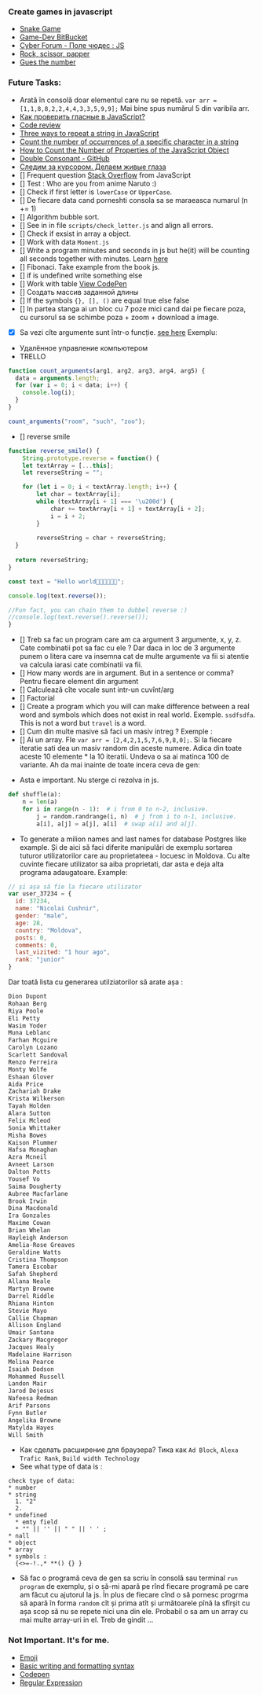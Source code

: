 ### Create games in javascript

- [Snake Game](https://www.youtube.com/watch?v=AaGK-fj-BAM&t=2s&ab_channel=TheCodingTrain)
- [Game-Dev BitBucket](https://bitbucket.org/Schedule93/games-dev/src/master/)
- [Cyber Forum - Поле чюдес : JS](https://www.cyberforum.ru/javascript/thread1426193.html)
- [Rock, scissor, papper](https://codepen.io/cliff538/pen/aHxfr)
- [Gues the number](GUES_NUMBER.md)

### Future Tasks:
- Arată în consolă doar elementul care nu se repetă. `var arr = [1,1,8,8,2,2,4,4,3,3,5,9,9];` Mai bine spus numărul 5 din varibila arr.
- [Как проверить гласные в JavaScript?](https://fooobar.com/questions/367622/how-do-i-check-for-vowels-in-javascript)
- [Code review](https://codereview.stackexchange.com/questions/128121/count-the-number-of-vowels-and-consonants/128127)
- [Three ways to repeat a string in JavaScript
](https://www.freecodecamp.org/news/three-ways-to-repeat-a-string-in-javascript-2a9053b93a2d/)
- [Count the number of occurrences of a specific character in a string](http://www.codecodex.com/wiki/index.php?title=Count_the_number_of_occurrences_of_a_specific_character_in_a_string#JavaScript)
- [How to Count the Number of Properties of the JavaScript Object](https://dzone.com/articles/how-to-count-the-number-of-properties-of-the-javas)
- [Double Consonant - GitHub](double_consonant.md)
- [Следим за курсором. Делаем живые глаза](https://www.youtube.com/watch?v=Sftw1qKo_n0&list=PLQqEY2kzSbZ7nLB8fooOpq89XfuMmwtMW&index=19&t=631s)
- [] Frequent question [Stack Overflow](https://stackoverflow.com/questions/tagged/javascript?sort=frequent) from JavaScript 
- [] Test : Who are you from anime Naruto :)
- [] Check if first letter is `lowerCase` or `UpperCase`.
- [] De fiecare data cand porneshti consola sa se maraeasca numarul (n += 1)
- [] Algorithm bubble sort.
- [] See in in file `scripts/check_letter.js` and align all errors.
- [] Check if exsist in array a object.
- [] Work with data `Moment.js`
- [] Write a program minutes and seconds in js but he(it) will be counting all seconds together with minutes. Learn [here](https://stackoverflow.com/questions/3552461/how-to-format-a-javascript-date)
- [] Fibonaci. Take example from the book js.
- [] if is undefined write something else
- [] Work with table [View CodePen](https://codepen.io/keukenrolletje/pen/GooXrQ)
- [] Создать массив заданной длины
- [] If the symbols `{}, [], ()` are equal true else false
- [] In partea stanga ai un bloc cu 7 poze mici cand dai pe fiecare poza, cu cursorul sa se schimbe poza + zoom + download a image.
- [x] Sa vezi cîte argumente sunt într-o funcție. [see here](https://overcoder.net/q/2569/%D0%BA%D0%B0%D0%BA-%D0%BE%D0%B1%D1%8A%D0%B5%D0%B4%D0%B8%D0%BD%D0%B8%D1%82%D1%8C-%D0%B4%D0%B2%D0%B0-%D0%BC%D0%B0%D1%81%D1%81%D0%B8%D0%B2%D0%B0-%D0%B2-javascript-%D0%B8-%D0%B4%D0%B5%D0%B4%D1%83%D0%BF%D0%BB%D0%B8%D1%86%D0%B8%D1%80%D0%BE%D0%B2%D0%B0%D1%82%D1%8C-%D1%8D%D0%BB%D0%B5%D0%BC%D0%B5%D0%BD%D1%82%D1%8B) Exemplu:
- Удалённое управление компьютером
- TRELLO

```javascript
function count_arguments(arg1, arg2, arg3, arg4, arg5) {
  data = arguments.length;
  for (var i = 0; i < data; i++) {
    console.log(i);
  }
}

count_arguments("room", "such", "zoo");
```

- [] reverse smile

```js
function reverse_smile() {
	String.prototype.reverse = function() {
	let textArray = [...this];
	let reverseString = "";

	for (let i = 0; i < textArray.length; i++) {
		let char = textArray[i];
		while (textArray[i + 1] === '\u200d') {
			char += textArray[i + 1] + textArray[i + 2];
      		i = i + 2;
    	}
    	
    	reverseString = char + reverseString;
  }
  
  return reverseString;
}

const text = "Hello world👩‍🦰👩‍👩‍👦‍👦";

console.log(text.reverse());

//Fun fact, you can chain them to dubbel reverse :)
//console.log(text.reverse().reverse());
}
```

- [] Treb sa fac un program care am ca argument 3 argumente, x, y, z. Cate combinatii pot sa fac cu ele ? Dar daca in loc de 3 argumente punem o litera care va insemna cat de multe argumente va fii si atentie va calcula iarasi cate combinatii va fii.
- [] How many words are in argument. But in a sentence or comma? 
Pentru fiecare element din argument
- [] Calculează cîte vocale sunt intr-un cuvînt/arg
- [] Factorial
- [] Create a program which you will can make difference between a real word and symbols which does not exist in real world. Exemple. `ssdfsdfa`. This is not a word but `travel` is a word.
- [] Cum din multe masive să faci un masiv intreg ? Exemple :
- [] Ai un array. FIe `var arr = [2,4,2,1,5,7,6,9,8,0];`. Si la fiecare iteratie sati dea un masiv random din aceste numere. Adica din toate aceste 10 elemente * la 10 iteratii. Undeva o sa ai matinca 100 de variante. Ah da mai inainte de toate incera ceva de gen:

* Asta e important. Nu sterge ci rezolva in js.

```py
def shuffle(a):
    n = len(a)
    for i in range(n - 1):  # i from 0 to n-2, inclusive.
        j = random.randrange(i, n)  # j from i to n-1, inclusive.
        a[i], a[j] = a[j], a[i]  # swap a[i] and a[j].
```

- To generate a milion names and last names for database Postgres like example. Și de aici să faci diferite manipulări de exemplu sortarea tuturor utilizatorilor care au proprietateea - locuesc in Moldova. Cu alte cuvinte fiecare utilizator sa aiba proprietati, dar asta e deja alta programa adaugatoare. Example:

```js
// și așa să fie la fiecare utilizator
var user_37234 = {
  id: 37234,
  name: "Nicolai Cushnir",
  gender: "male",
  age: 28,
  country: "Moldova",
  posts: 0,
  comments: 0,
  last_vizited: "1 hour ago",
  rank: "junior" 
}
```

Dar toată lista cu generarea utilziatorilor să arate așa :

```js
Dion Dupont
Rohaan Berg
Riya Poole
Eli Petty
Wasim Yoder
Muna Leblanc
Farhan Mcguire
Carolyn Lozano
Scarlett Sandoval
Renzo Ferreira
Monty Wolfe
Eshaan Glover
Aida Price
Zachariah Drake
Krista Wilkerson
Tayah Holden
Alara Sutton
Felix Mcleod
Sonia Whittaker
Misha Bowes
Kaison Plummer
Hafsa Monaghan
Azra Mcneil
Avneet Larson
Dalton Potts
Yousef Vo
Saima Dougherty
Aubree Macfarlane
Brook Irwin
Dina Macdonald
Ira Gonzales
Maxime Cowan
Brian Whelan
Hayleigh Anderson
Amelia-Rose Greaves
Geraldine Watts
Cristina Thompson
Tamera Escobar
Safah Shepherd
Allana Neale
Martyn Browne
Darrel Riddle
Rhiana Hinton
Stevie Mayo
Callie Chapman
Allison England
Umair Santana
Zackary Macgregor
Jacques Healy
Madelaine Harrison
Melina Pearce
Isaiah Dodson
Mohammed Russell
Landon Mair
Jarod Dejesus
Nafeesa Redman
Arif Parsons
Fynn Butler
Angelika Browne
Matylda Hayes
Will Smith
```
- Как сделать расширение для браузера? Тика как `Ad Block`, `Alexa Trafic Rank`, `Build width Technology`
- See what type of data is :

```Algorithm
check type of data:
* number
* string
  1. "2"
  2. 
* undefined
  * emty field
  * "" || '' || " " || ' ' ;
* nall
* object
* array
* symbols : 
  {<>=-!.,* **() {} }
```

- Să fac o programă ceva de gen sa scriu în consolă sau terminal `run program` de exemplu, și o să-mi apară pe rînd fiecare programă pe care am făcut cu ajutorul la js. În plus de fiecare cînd o să pornesc progrma să apară în forma `random` cît și prima atît și următoarele pînă la sfîrșit cu așa scop să nu se repete nici una din ele. Probabil o sa am un array cu mai multe array-uri in el. Treb de gindit ...

### Not Important. It's for me.

* [Emoji](https://gist.github.com/AliMD/3344523)
* [Basic writing and formatting syntax
](https://help.github.com/en/articles/basic-writing-and-formatting-syntax)
* [Codepen](https://codepen.io/)
* [Regular Expression](https://regex101.com/)
